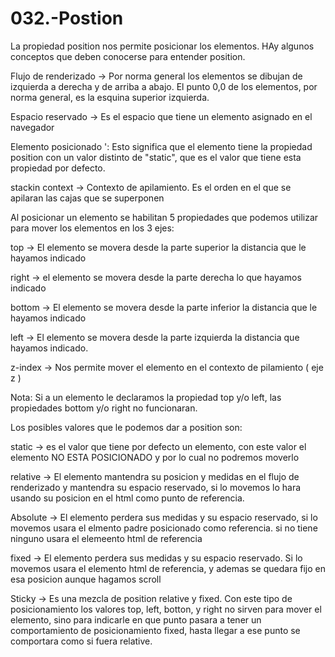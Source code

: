 032.-Postion
===

La propiedad position nos permite posicionar los elementos. HAy algunos conceptos que deben conocerse para entender position.

Flujo de renderizado -> Por norma general los elementos se dibujan de izquierda a derecha y de arriba a abajo. El punto 0,0 de los elementos, por norma general, es la esquina superior izquierda.

Espacio reservado -> Es el espacio que tiene un elemento asignado en el navegador

Elemento posicionado ': Esto significa que el elemento tiene la propiedad position con un valor distinto de "static", que es el valor que tiene esta propiedad por defecto.

stackin context -> Contexto de apilamiento. Es el orden en el que se apilaran las cajas que se superponen

Al posicionar un elemento se habilitan 5 propiedades que podemos utilizar para mover los elementos en los 3 ejes:

   top -> El elemento se movera desde la parte superior la distancia que le hayamos indicado

   right -> el elemento se movera desde la parte derecha lo que hayamos indicado

   bottom -> El elemento se movera desde la parte inferior la distancia que le hayamos indicado

   left -> El elemento se movera desde la parte izquierda la distancia que hayamos indicado.

   z-index -> Nos permite mover el elemento en el contexto de pilamiento ( eje z )

   Nota: Si a un elemento le declaramos la propiedad top y/o left, las propiedades bottom y/o right no funcionaran.

Los posibles valores que le podemos dar a position son:

static -> es el valor que tiene por defecto un elemento, con este valor el elemento NO ESTA POSICIONADO y por lo cual no podremos moverlo

relative -> El elemento mantendra su posicion y medidas en el flujo de renderizado y mantendra su espacio reservado, si lo movemos lo hara usando su posicion en el html como punto de referencia.

Absolute -> El elemento perdera sus medidas y su espacio reservado, si lo movemos usara el elmento padre posicionado como referencia. si no tiene ninguno usara el elemeento html de referencia

fixed -> El elemento perdera sus medidas y su espacio reservado. Si lo movemos usara el elemento html de referencia, y ademas se quedara fijo en esa posicion aunque hagamos scroll

Sticky -> Es una mezcla de position relative y fixed. Con este tipo de posicionamiento los valores top, left,  botton, y right no sirven para mover el elemento, sino para indicarle en que punto pasara a tener un comportamiento de posicionamiento fixed, hasta llegar a ese punto se comportara como si fuera relative.


